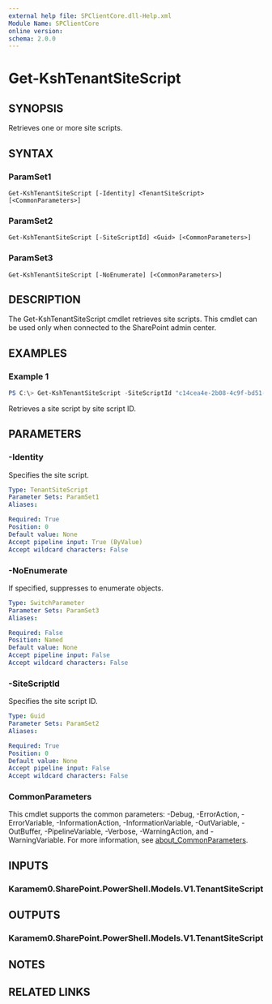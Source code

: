 ```yaml
---
external help file: SPClientCore.dll-Help.xml
Module Name: SPClientCore
online version:
schema: 2.0.0
---
```


# Get-KshTenantSiteScript

## SYNOPSIS
Retrieves one or more site scripts.

## SYNTAX

### ParamSet1
```
Get-KshTenantSiteScript [-Identity] <TenantSiteScript> [<CommonParameters>]
```

### ParamSet2
```
Get-KshTenantSiteScript [-SiteScriptId] <Guid> [<CommonParameters>]
```

### ParamSet3
```
Get-KshTenantSiteScript [-NoEnumerate] [<CommonParameters>]
```

## DESCRIPTION
The Get-KshTenantSiteScript cmdlet retrieves site scripts. This cmdlet can be used only when connected to the SharePoint admin center.

## EXAMPLES

### Example 1
```powershell
PS C:\> Get-KshTenantSiteScript -SiteScriptId "c14cea4e-2b08-4c9f-bd51-8da187decdb5"
```

Retrieves a site script by site script ID.

## PARAMETERS

### -Identity
Specifies the site script.

```yaml
Type: TenantSiteScript
Parameter Sets: ParamSet1
Aliases:

Required: True
Position: 0
Default value: None
Accept pipeline input: True (ByValue)
Accept wildcard characters: False
```

### -NoEnumerate
If specified, suppresses to enumerate objects.

```yaml
Type: SwitchParameter
Parameter Sets: ParamSet3
Aliases:

Required: False
Position: Named
Default value: None
Accept pipeline input: False
Accept wildcard characters: False
```

### -SiteScriptId
Specifies the site script ID.

```yaml
Type: Guid
Parameter Sets: ParamSet2
Aliases:

Required: True
Position: 0
Default value: None
Accept pipeline input: False
Accept wildcard characters: False
```

### CommonParameters
This cmdlet supports the common parameters: -Debug, -ErrorAction, -ErrorVariable, -InformationAction, -InformationVariable, -OutVariable, -OutBuffer, -PipelineVariable, -Verbose, -WarningAction, and -WarningVariable. For more information, see [about_CommonParameters](http://go.microsoft.com/fwlink/?LinkID=113216).

## INPUTS

### Karamem0.SharePoint.PowerShell.Models.V1.TenantSiteScript
## OUTPUTS

### Karamem0.SharePoint.PowerShell.Models.V1.TenantSiteScript
## NOTES

## RELATED LINKS
